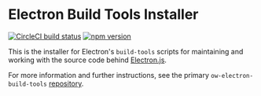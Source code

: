 # Electron Build Tools Installer

[![CircleCI build status](https://circleci.com/gh/electron/build-tools-installer/tree/main.svg?style=shield)](https://circleci.com/gh/electron/build-tools-installer/tree/main)
[![npm version](http://img.shields.io/npm/v/@electron/build-tools.svg)](https://www.npmjs.com/package/@overwolf/ow-electron-build-tools)

This is the installer for Electron's `build-tools` scripts for maintaining and working with the source code behind [Electron.js](http://electronjs.org/).

For more information and further instructions, see the primary `ow-electron-build-tools` [repository](https://github.com/overwolf/ow-electron-build-tools).

